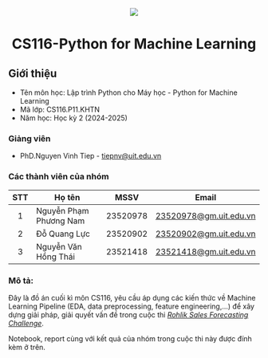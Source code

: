 <p align="center">
  <a href="https://www.uit.edu.vn/"><img src="https://www.uit.edu.vn/sites/vi/files/banner.png"></a>
<h1 align="center"><b>CS116-Python for Machine Learning</b></h1>

## Giới thiệu
* Tên môn học: Lập trình Python cho Máy học - Python for Machine Learning
* Mã lớp: CS116.P11.KHTN
* Năm học: Học kỳ 2 (2024-2025)

### Giảng viên
* PhD.Nguyen Vinh Tiep - tiepnv@uit.edu.vn

### Các thành viên của nhóm

| STT | Họ tên | MSSV | Email |
| :---: | --- | --- | ---  |
| 1 | Nguyễn Phạm Phương Nam | 23520978 | 23520978@gm.uit.edu.vn |
| 2 | Đỗ Quang Lực | 23520902 | 23520902@gm.uit.edu.vn |
| 3 | Nguyễn Văn Hồng Thái | 23521418 | 23521418@gm.uit.edu.vn |

### Mô tả: 
Đây là đồ án cuối kì môn CS116, yêu cầu áp dụng các kiến thức về Machine Learning Pipeline (EDA, data preprocessing, feature engineering,...) để xây dựng giải pháp, giải quyết vấn đề trong cuộc thi *[Rohlik Sales Forecasting Challenge]([https://www.kaggle.com/competitions/child-mind-institute-problematic-internet-use/overview](https://www.kaggle.com/competitions/rohlik-sales-forecasting-challenge-v2))*. 

Notebook, report cùng với kết quả của nhóm trong cuộc thi này được đính kèm ở trên. 
